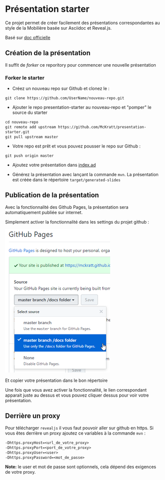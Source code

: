 # Présentation starter

Ce projet permet de créer facilement des présentations correspondantes au style de la Mobilière basée sur Asciidoc et Reveal.js.

Basé sur [doc officielle](https://github.com/asciidoctor/asciidoctor-maven-examples/blob/master/asciidoc-to-revealjs-example/pom.xml)

## Création de la présentation

Il suffit de *forker* ce reporitory pour commencer une nouvelle présentation

### Forker le starter

* Créez un nouveau repo sur Github et clonez le :
```
git clone https://github.com/UserName/nouveau-repo.git
```

* Ajouter le repo presentation-starter au nouveau-repo et "pomper" le source du starter
```
cd nouveau-repo
git remote add upstream https://github.com/McKratt/presentation-starter.git
git pull upstream master
```

* Votre repo est prêt et vous pouvez pousser le repo sur Github :
```
git push origin master
```

* Ajoutez votre présentation dans [index.ad](src/main/asciidoc/index.ad)

* Générez la présentation avec lançant la commande `mvn`. La présentation est créée dans le répertoire `target/generated-slides`

## Publication de la présentation

Avec la fonctionnalité des Github Pages, la présentation sera automatiquement publiée sur internet.

Simplement activer la fonctionnalité dans les settings du projet github :

![Enable Github Pages](images/enableGithubPage.png)

Et copier votre présentation dans le bon répertoire

Une fois que vous avez activer la fonctionnalité, le lien correspondant apparait juste au dessus et vous pouvez cliquer dessus pour voir votre présentation.

## Derrière un proxy
Pour télécharger `revealjs` il vous faut pouvoir aller sur github en https. Si vous êtes derrière un proxy ajoutez ce variables à la commande `mvn` :
```shell script
-Dhttps.proxyHost=<url_de_votre_proxy>
-Dhttps.proxyPort=<port_de_votre_proxy>
-Dhttps.proxyUser=<user>
-Dhttps.proxyPassword=<mot_de_passe>
```
 __Note:__ le user et mot de passe sont optionnels, cela dépend des exigences de votre proxy.